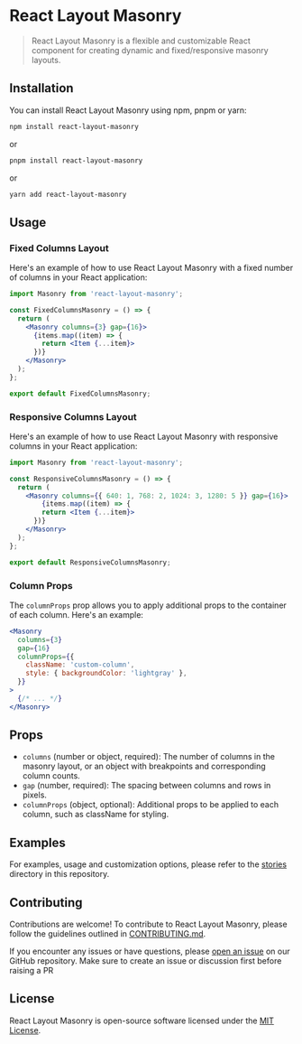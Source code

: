 # React Layout Masonry

> React Layout Masonry is a flexible and customizable React component for creating dynamic and fixed/responsive masonry
layouts.

## Installation

You can install React Layout Masonry using npm, pnpm or yarn:

```bash
npm install react-layout-masonry
```

or

```bash
pnpm install react-layout-masonry
```

or

```bash
yarn add react-layout-masonry
```

## Usage

### Fixed Columns Layout

Here's an example of how to use React Layout Masonry with a fixed number of columns in your React application:

```jsx
import Masonry from 'react-layout-masonry';

const FixedColumnsMasonry = () => {
  return (
    <Masonry columns={3} gap={16}>
      {items.map((item) => {
        return <Item {...item}>
      })}
    </Masonry>
  );
};

export default FixedColumnsMasonry;
```

### Responsive Columns Layout

Here's an example of how to use React Layout Masonry with responsive columns in your React application:

```jsx
import Masonry from 'react-layout-masonry';

const ResponsiveColumnsMasonry = () => {
  return (
    <Masonry columns={{ 640: 1, 768: 2, 1024: 3, 1280: 5 }} gap={16}>
        {items.map((item) => {
        return <Item {...item}>
      })}
    </Masonry>
  );
};

export default ResponsiveColumnsMasonry;
```

### Column Props

The `columnProps` prop allows you to apply additional props to the container of each column. Here's an example:

```jsx
<Masonry
  columns={3}
  gap={16}
  columnProps={{
    className: 'custom-column',
    style: { backgroundColor: 'lightgray' },
  }}
>
  {/* ... */}
</Masonry>
```

## Props

- `columns` (number or object, required): The number of columns in the masonry layout, or an object with breakpoints and corresponding column counts.
- `gap` (number, required): The spacing between columns and rows in pixels.
- `columnProps` (object, optional): Additional props to be applied to each column, such as className for styling.

## Examples

For examples, usage and customization options, please refer to the [stories](stories) directory in this repository.

## Contributing

Contributions are welcome! To contribute to React Layout Masonry, please follow the guidelines outlined in
[CONTRIBUTING.md](CONTRIBUTING.md).

If you encounter any issues or have questions, please [open an issue](https://github.com/sibiraj-s/react-layout-masonry/issues)
on our GitHub repository. Make sure to create an issue or discussion first before raising a PR

## License

React Layout Masonry is open-source software licensed under the [MIT License](LICENSE).
